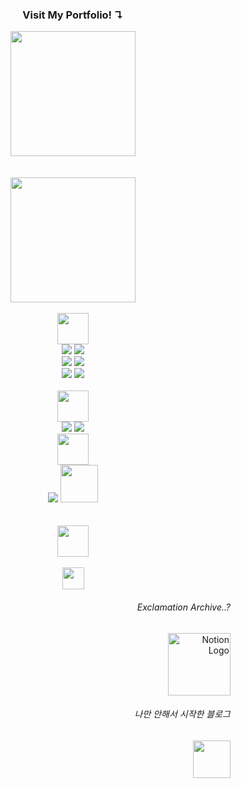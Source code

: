<!-- Open Center -->
<div align="center">

  <span>
    <h3>Visit My Portfolio! ↴ </h3>
    <a href="https://sparkly-report-5cc.notion.site/cad30c98023042a1a1af99519a58031b?pvs=74">
      <img width=200 src="https://github.com/dlawork9888/dlawork9888/assets/127077818/4e8f4678-b908-470a-9607-52092529b040">
    </a>
  </span>
  </br></br></br>

<!-- 커비들 -->
<div>
  <img width = 200 src='https://github.com/dlawork9888/dlawork9888/assets/127077818/1de000d1-ee6e-4e8b-9daf-0fbac2a7681c'>
</div>

<br/>

<!-- Stacks ! -->
<div>
  <img height=50 src='https://github.com/dlawork9888/dlawork9888/assets/127077818/4bbf42b6-df95-45e8-b323-9be977ebdd82'>
</div>

<div>
  <span>
    <img src="https://img.shields.io/badge/Python-555555?style=for-the-badge&logo=Python&logoColor=FFFFFF">
    <img src="https://img.shields.io/badge/JavaScript-555555?style=for-the-badge&logo=JavaScript&logoColor=FFFFFF">
  </span>
</div>

<div>
  <span>
    <img src="https://img.shields.io/badge/Tensorflow-555555?style=for-the-badge&logo=Tensorflow&logoColor=FFFFFF">
    <img src="https://img.shields.io/badge/Pytorch-555555?style=for-the-badge&logo=Pytorch&logoColor=FFFFFF"> 
  </span>
</div>

<div>
   <span>
    <img src="https://img.shields.io/badge/Django-555555?style=for-the-badge&logo=Django&logoColor=FFFFFF">
    <img src="https://img.shields.io/badge/React&Native-555555?style=for-the-badge&logo=React&logoColor=FFFFFF">  
  </span>
</div>
  
<br/>

<!-- What's Next ? -->
<div>
  <img style="height: 50px; margin:0px auto" src='https://github.com/dlawork9888/dlawork9888/assets/127077818/396a1476-04cf-473b-95eb-0327948665f6'>
</div>

<span>
  <img src="https://img.shields.io/badge/Java-555555?style=for-the-badge&logo=OpenJDK&logoColor=FFFFFF">
  <img src="https://img.shields.io/badge/Spring-555555?style=for-the-badge&logo=spring&logoColor=FFFFFF">  
</span>
  
<br/>

<!-- Comming Soon ... -->

<div>
  <img height=50 src='https://github.com/dlawork9888/dlawork9888/assets/127077818/649bba23-d08c-46da-af84-fff226628d61'/>
</div>

<span>
  <!--Github Pages-->
  <img src="https://img.shields.io/badge/Giihub Pages-555555?style=for-the-badge&logo=githubpages&logoColor=FFFFFF"/>
  <!--MFR for ALL-->
  <a href="http://ec2-3-35-120-59.ap-northeast-2.compute.amazonaws.com:8001/">
    <img style="height: 60px; margin:0px auto" src="https://github.com/dlawork9888/dlawork9888/assets/127077818/e203b909-7029-427c-96d7-a199ab6ba168"/>
  </a>
</span>


<br/>
<br/>
<br/>


<!-- Working ! ... -->
<div>
  <img height=50 src='https://github.com/dlawork9888/click_this/assets/127077818/ee20b940-c1d2-44e4-8283-456a3776ecb0'/>
</div>
<br/>
<span>
  <!--MFR for ALL-->
  <a href="http://ec2-3-35-120-59.ap-northeast-2.compute.amazonaws.com:3002/">
    <img style="height: 35px; margin:0px auto" src="https://github.com/dlawork9888/click_this/assets/127077818/453ce880-7b27-42ca-b595-164646902802"/>
  </a>
</span>

</div>
<!-- Close Center -->


<div align='right'>
  
  ###### Exclamation Archive..?
  <a href="https://sparkly-report-5cc.notion.site/5db8aa4a32874fe9894f016fc8c16924">
    <img src="https://img.shields.io/badge/Exclamation Archive-6E6E6E?style=plastic&logo=Notion&logoColor=FFFFFF" width="100" height="auto" alt="Notion Logo"/>
  </a>

  ###### 나만 안해서 시작한 블로그
  <a href="https://velog.io/@dlawork9888/posts">
    <img src="https://img.shields.io/badge/Velog-6E6E6E?style=plastic&logo=Velog&logoColor=FFFFFF" width="60" height="auto"/>
  </a>

</div>





